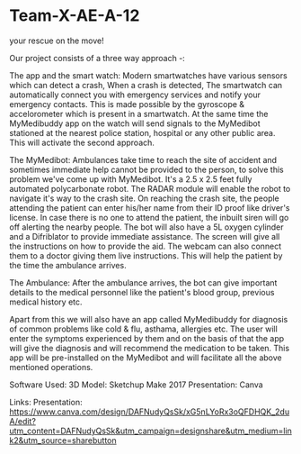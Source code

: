 # Team-X-AE-A-12
your rescue on the move!

Our project consists of a three way approach -:

The app and the smart watch: Modern smartwatches have various sensors which can detect a crash, When a crash is detected, The smartwatch can automatically connect you with emergency services and notify your emergency contacts. This is made possible by the gyroscope & accelorometer which is present in a smartwatch. At the same time the MyMedibuddy app on the watch will send signals to the MyMedibot stationed at the nearest police station, hospital or any other public area. This will activate the second approach.

The MyMedibot: Ambulances take time to reach the site of accident and sometimes immediate help cannot be provided to the person, to solve this problem we've come up with MyMedibot. It's a 2.5 x 2.5 feet fully automated polycarbonate robot. The RADAR module will enable the robot to navigate it's way to the crash site. On reaching the crash site, the people attending the patient can enter his/her name from their ID proof like driver's license. In case there is no one to attend the patient, the inbuilt siren will go off alerting the nearby people. The bot will also have a 5L oxygen cylinder and a Difriblator to provide immediate assistance. The screen will give all the instructions on how to provide the aid. The webcam can also connect them to a doctor giving them live instructions. This will help the patient by the time the ambulance arrives.

The Ambulance: After the ambulance arrives, the bot can give important details to the medical personnel like the patient's blood group, previous medical history etc.

Apart from this we will also have an app called MyMedibuddy for diagnosis of common problems like cold & flu, asthama, allergies etc. The user will enter the symptoms experienced by them and on the basis of that the app will give the diagnosis and will recommend the medication to be taken.
This app will be pre-installed on the MyMedibot and will facilitate all the above mentioned operations.

Software Used:
3D Model: Sketchup Make 2017
Presentation: Canva

Links:
Presentation: https://www.canva.com/design/DAFNudyQsSk/xG5nLYoRx3oQFDHQK_2duA/edit?utm_content=DAFNudyQsSk&utm_campaign=designshare&utm_medium=link2&utm_source=sharebutton

